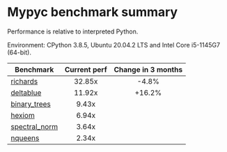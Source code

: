 # Mypyc benchmark summary

Performance is relative to interpreted Python.

Environment: CPython 3.8.5, Ubuntu 20.04.2 LTS and Intel Core i5-1145G7 (64-bit).

| Benchmark | Current perf | Change in 3 months |
| --- | :---: | :---: |
| [richards](benchmarks/richards.md) | 32.85x | -4.8% |
| [deltablue](benchmarks/deltablue.md) | 11.92x | +16.2% |
| [binary_trees](benchmarks/binary_trees.md) | 9.43x |  |
| [hexiom](benchmarks/hexiom.md) | 6.94x |  |
| [spectral_norm](benchmarks/spectral_norm.md) | 3.64x |  |
| [nqueens](benchmarks/nqueens.md) | 2.34x |  |

